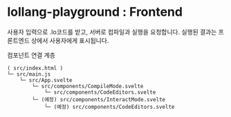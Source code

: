 # lollang-playground : Frontend

사용자 입력으로 .lo코드를 받고, 서버로  컴파일과 실행을 요청합니다.
실행된 결과는 프론트엔드 상에서 사용자에게 표시됩니다.

컴포넌트 연결 계층

``` 
( src/index.html )
└─ src/main.js
    └─ src/App.svelte
        └─ src/components/CompileMode.svelte
            └─ src/components/CodeEditors.svelte
        └─ (예정) src/components/InteractMode.svelte
            └─ (예정) src/components/CodeEditors.svelte
